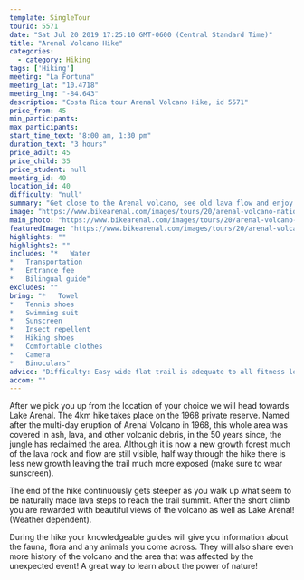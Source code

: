 ```yaml
---
template: SingleTour
tourId: 5571
date: "Sat Jul 20 2019 17:25:10 GMT-0600 (Central Standard Time)"
title: "Arenal Volcano Hike"
categories: 
  - category: Hiking
tags: ['Hiking']
meeting: "La Fortuna"
meeting_lat: "10.4718"
meeting_lng: "-84.643"
description: "Costa Rica tour Arenal Volcano Hike, id 5571"
price_from: 45
min_participants: 
max_participants: 
start_time_text: "8:00 am, 1:30 pm"
duration_text: "3 hours"
price_adult: 45
price_child: 35
price_student: null
meeting_id: 40
location_id: 40
difficulty: "null"
summary: "Get close to the Arenal volcano, see old lava flow and enjoy a hike through the jungle. This trail starts out on fire access roads and turns into single track through the volcanic rock and new growth forest. A trail that everyone can enjoy!"
image: "https://www.bikearenal.com/images/tours/20/arenal-volcano-national-park.jpg"
main_photo: "https://www.bikearenal.com/images/tours/20/arenal-volcano-national-park.jpg"
featuredImage: "https://www.bikearenal.com/images/tours/20/arenal-volcano-national-park.jpg"
highlights: ""
highlights2: ""
includes: "*   Water
*   Transportation
*   Entrance fee
*   Bilingual guide"
excludes: ""
bring: "*   Towel
*   Tennis shoes
*   Swimming suit
*   Sunscreen
*   Insect repellent
*   Hiking shoes
*   Comfortable clothes
*   Camera
*   Binoculars"
advice: "Difficulty: Easy wide flat trail is adequate to all fitness levels. • Optional stop at the hot springs of your choice at tour end."
accom: ""
---
```

After we pick you up from the location of your choice we will head towards Lake Arenal. The 4km hike takes place on the 1968 private reserve. Named after the multi-day eruption of Arenal Volcano in 1968, this whole area was covered in ash, lava, and other volcanic debris, in the 50 years since, the jungle has reclaimed the area. Although it is now a new growth forest much of the lava rock and flow are still visible, half way through the hike there is less new growth leaving the trail much more exposed (make sure to wear sunscreen).

The end of the hike continuously gets steeper as you walk up what seem to be naturally made lava steps to reach the trail summit. After the short climb you are rewarded with beautiful views of the volcano as well as Lake Arenal! (Weather dependent).

During the hike your knowledgeable guides will give you information about the fauna, flora and any animals you come across. They will also share even more history of the volcano and the area that was affected by the unexpected event! A great way to learn about the power of nature!